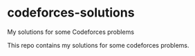 # codeforces-solutions
My solutions for some Codeforces problems

This repo contains my solutions for some codeforces problems.
